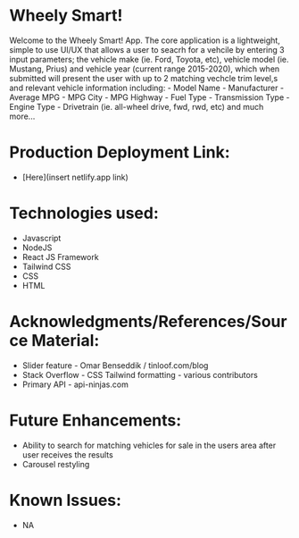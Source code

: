 # Wheely Smart!

Welcome to the Wheely Smart! App.  The core application is a lightweight, simple to use UI/UX that allows a user to seacrh for a vehcile by entering 3 input parameters; the vehicle make (ie. Ford, Toyota, etc), vehicle model (ie. Mustang, Prius) and vehicle year (current range 2015-2020), which when submitted will present the user with up to 2 matching vechcle trim level,s and relevant vehicle information including:
    - Model Name
    - Manufacturer
    - Average MPG
    - MPG City
    - MPG Highway
    - Fuel Type
    - Transmission Type
    - Engine Type
    - Drivetrain (ie. all-wheel drive, fwd, rwd, etc)
    and much more...


# Production Deployment Link:

- [Here](insert netlify.app link)


# Technologies used:

- Javascript
- NodeJS
- React JS Framework
- Tailwind CSS
- CSS
- HTML


# Acknowledgments/References/Source Material:

- Slider feature - Omar Benseddik / tinloof.com/blog
- Stack Overflow - CSS Tailwind formatting - various contributors
- Primary API - api-ninjas.com


# Future Enhancements:

- Ability to search for matching vehicles for sale in the users area after user receives the results
- Carousel restyling

# Known Issues:

- NA